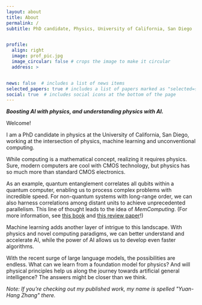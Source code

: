```yaml
---
layout: about
title: About
permalink: /
subtitle: PhD candidate, Physics, University of California, San Diego


profile:
  align: right
  image: prof_pic.jpg
  image_circular: false # crops the image to make it circular
  address: >


news: false  # includes a list of news items
selected_papers: true # includes a list of papers marked as "selected={true}"
social: true  # includes social icons at the bottom of the page
---
```


***Boosting AI with physics, and understanding physics with AI.***

Welcome!

I am a PhD candidate in physics at the University of California, San Diego, working at the intersection of physics, machine learning and unconventional computing. 

While computing is a mathematical concept, realizing it requires physics. Sure, modern computers are cool with CMOS technology, but physics has so much more than standard CMOS electronics. 

As an example, quantum entanglement correlates all qubits within a quantum computer, enabling us to process complex problems with incredible speed. For non-quantum systems with long-range order, we can also harness correlations among distant units to achieve unprecedented parallelism. This line of thought leads to the idea of *MemComputing*. (For more information, see [this book](https://academic.oup.com/book/42003) and [this review paper](https://pubs.aip.org/aip/jap/article/123/18/180901/154864)!)

Machine learning adds another layer of intrigue to this landscape. With physics and novel computing paradigms, we can better understand and accelerate AI, while the power of AI allows us to develop even faster algorithms.

With the recent surge of large language models, the possibilities are endless. What can we learn from a foundation model for physics? And will physical principles help us along the journey towards artificial general intelligence? The answers might be closer than we think.

*Note: If you're checking out my published work, my name is spelled "Yuan-Hang Zhang" there.*